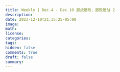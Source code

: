 ```yaml
---
title: Weekly | Dec.4 - Dec.10 屡战屡败，屡败屡战 2
description: 
date: 2023-12-10T21:35:25-05:00
image: 
math: 
license: 
categories: 
tags: 
hidden: false
comments: true
draft: false
summary:
---
```


